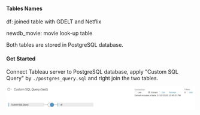 #### Tables Names
df: joined table with GDELT and Netflix

newdb_movie: movie look-up table

Both tables are stored in PostgreSQL database.

#### Get Started
Connect Tableau server to PostgreSQL database, apply "Custom SQL Query" by `./postgres_query.sql` and right join the two tables. 

![](../images/tableau_data_source.png)
